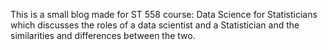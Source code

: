 This is a small blog made for ST 558 course: Data Science for Statisticians which discusses the roles of a data scientist and a Statistician and the similarities and differences between the two. 


